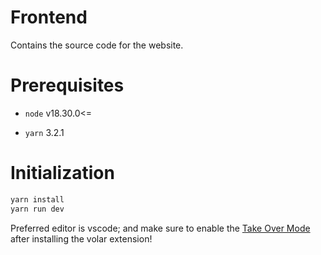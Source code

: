 # Frontend

Contains the source code for the website.

# Prerequisites

- `node` v18.30.0<=

- `yarn` 3.2.1

# Initialization

```bash
yarn install
yarn run dev
```
Preferred editor is vscode; and make sure to enable the [Take Over Mode](https://github.com/johnsoncodehk/volar/discussions/471) after installing the volar extension!